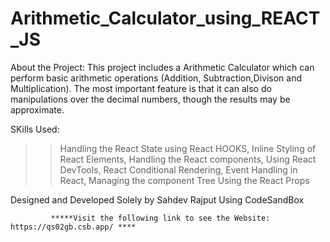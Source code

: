 # Arithmetic_Calculator_using_REACT_JS
About the Project: 
This project includes a Arithmetic Calculator which can perform basic arithmetic operations (Addition, Subtraction,Divison and Multiplication). The most important feature is that it can also do manipulations over the decimal numbers, though the results may be approximate.

SKills Used:
>>Handling the React State using React HOOKS,
>>Inline Styling of React Elements,
>>Handling the React components,
>>Using React DevTools,
>>React Conditional Rendering,
>>Event Handling in React,
>>Managing the component Tree
>>Using the React Props

Designed and Developed Solely by Sahdev Rajput Using CodeSandBox


             *****Visit the following link to see the Website: https://qs02gb.csb.app/ ****
